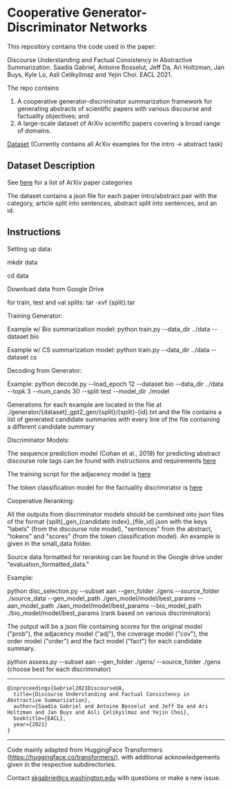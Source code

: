 # Cooperative Generator-Discriminator Networks 

This repository contains the code used in the paper:

Discourse Understanding and Factual Consistency in Abstractive Summarization. Saadia Gabriel, Antoine Bosselut, Jeff Da, Ari Holtzman, Jan Buys, Kyle Lo, Asli Celikyilmaz and Yejin Choi. EACL 2021. 

The repo contains 

1. A cooperative generator-discriminator summarization framework for generating abstracts of scientific papers with various discourse and factuality objectives; and 
2. A large-scale dataset of ArXiv scientific papers covering a broad range of domains. 

[Dataset](https://drive.google.com/drive/u/0/folders/1VEBEuH3sJKZErt_9UF6bIrgag_ws6GXC) (Currently contains all ArXiv examples for the intro -> abstract task)

## Dataset Description 

See [here](https://arxiv.org/category_taxonomy) for a list of ArXiv paper categories

The dataset contains a json file for each paper intro/abstract pair with the category, article split into sentences, abstract split into sentences, and an id.

## Instructions 

Setting up data: 

mkdir data 

cd data 

Download data from Google Drive 

for train, test and val splits: tar -xvf {split}.tar


Training Generator: 

Example w/ Bio summarization model: python train.py --data_dir ../data --dataset bio 

Example w/ CS summarization model: python train.py --data_dir ../data --dataset cs 

Decoding from Generator:

Example: python decode.py --load_epoch 12 --dataset bio --data_dir ../data --topk 3 --num_cands 30 --split test --model_dir ./model

Generations for each example are located in the file at ./generator/{dataset}_gpt2_gen/{split}/{split}-{id}.txt and the file contains a list of generated candidate summaries with every line of the file containing a different candidate summary  

Discriminator Models:

The sequence prediction model (Cohan et al., 2019) for predicting abstract discourse role tags can be found with instructions and requirements [here](https://github.com/skgabriel/coopnet/tree/main/discriminators/seq_tagging)

The training script for the adjacency model is [here](https://github.com/skgabriel/coopnet/tree/main/discriminators/adj) 

The token classification model for the factuality discriminator is [here](https://github.com/skgabriel/coopnet/tree/main/discriminators/factuality)

Cooperative Reranking:

All the outputs from discriminator models should be combined into json files of the format {split}\_gen\_{candidate index}\_{file_id}.json with the keys "labels" (from the discourse role model), "sentences" from the abstract, "tokens" and "scores" (from the token classification model). An example is given in the small_data folder. 

Source data formatted for reranking can be found in the Google drive under "evaluation_formatted_data." 

Example: 

python disc_selection.py --subset aan --gen_folder ./gens --source_folder ./source_data --gen_model_path ./gen_model/model/best_params --aan_model_path ./aan_model/model/best_params --bio_model_path ./bio_model/model/best_params (rank based on various discriminators) 

The output will be a json file containing scores for the original model ("prob"), the adjacency model ("adj"), the coverage model ("cov"), the order model ("order") and the fact model ("fact") for each candidate summary.

python assess.py --subset aan --gen_folder ./gens/ --source_folder ./gens (choose best for each discriminator) 

-----------------------------------------------------------
```
@inproceedings{Gabriel2021DiscourseUA,
  title={Discourse Understanding and Factual Consistency in Abstractive Summarization},
  author={Saadia Gabriel and Antoine Bosselut and Jeff Da and Ari Holtzman and Jan Buys and Asli Çelikyilmaz and Yejin Choi},
  booktitle={EACL},
  year={2021}
}
```
-----------------------------------------------------------

Code mainly adapted from HuggingFace Transformers (https://huggingface.co/transformers/), with additional acknowledgements given in the respective subdirectories.

Contact skgabrie@cs.washington.edu with questions or make a new issue. 

